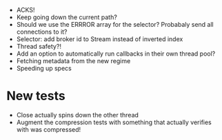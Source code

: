 - ACKS!
- Keep going down the current path?
- Should we use the ERRROR array for the selector? Probabaly send all connections to it?
- Selector: add broker id to Stream instead of inverted index
- Thread safety?!
- Add an option to automatically run callbacks in their own thread pool?
- Fetching metadata from the new regime
- Speeding up specs

# New tests

* Close actually spins down the other thread
* Augment the compression tests with something that actually verifies with was compressed!
